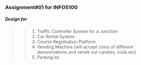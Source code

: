 ### Assignment#01 for INFO5100<br>
##### Design for<br>
>>1)  Traffic Controller System for a Junction<br>
>>2)  Car Rental System<br>
>>3)  Course Registration Platform<br>
>>4)  Vending Machine (will accept coins of different denominations and vends out candies, soda etc)<br>
>>5)  Parking lot
